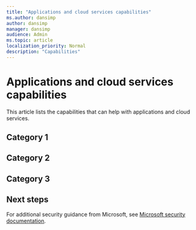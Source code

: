 ```yaml
---
title: "Applications and cloud services capabilities"
ms.author: dansimp
author: dansimp
manager: dansimp
audience: Admin
ms.topic: article
localization_priority: Normal
description: "Capabilities"
---
```


# Applications and cloud services capabilities
This article lists the capabilities that can help with applications and cloud services.

## Category 1


## Category 2


## Category 3

## Next steps
For additional security guidance from Microsoft, see [Microsoft security documentation](https://docs.microsoft.com/security/).

